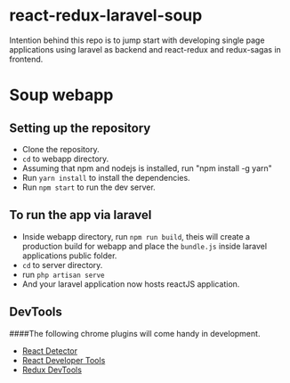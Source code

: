 # react-redux-laravel-soup

Intention behind this repo is to jump start with developing single page applications using laravel as backend and react-redux and redux-sagas in frontend.


# Soup webapp

## Setting up the repository

- Clone the repository.
- `cd` to webapp directory.
- Assuming that npm and nodejs is installed, run "npm install -g yarn"
- Run `yarn install` to install the dependencies.
- Run `npm start` to run the dev server.

## To run the app via laravel

- Inside webapp directory, run `npm run build`, theis will create a production build for webapp and place the `bundle.js` inside laravel applications public folder.
- `cd` to server directory.
- run `php artisan serve`
- And your laravel application now hosts reactJS application.

## DevTools

####The following chrome plugins will come handy in development.
- [React Detector](https://chrome.google.com/webstore/detail/react-detector/jaaklebbenondhkanegppccanebkdjlh)
- [React Developer Tools](https://chrome.google.com/webstore/detail/react-developer-tools/fmkadmapgofadopljbjfkapdkoienihi)
- [Redux DevTools](https://chrome.google.com/webstore/detail/redux-devtools/lmhkpmbekcpmknklioeibfkpmmfibljd?hl=en)

